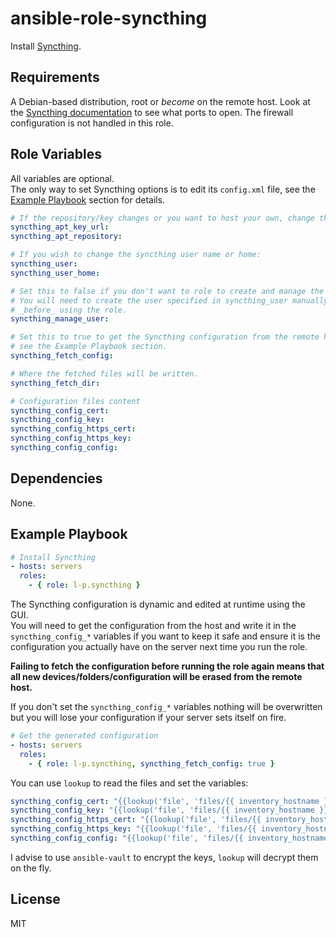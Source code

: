 ansible-role-syncthing
======================
Install [Syncthing](https://syncthing.net/).

Requirements
------------
A Debian-based distribution, root or _become_ on the remote host.
Look at the [Syncthing documentation](https://docs.syncthing.net/users/firewall.html)
to see what ports to open. The firewall configuration is not handled in this role.

Role Variables
--------------
All variables are optional.  
The only way to set Syncthing options is to edit its `config.xml` file, see the
[Example Playbook](#example-playbook) section for details.

```yaml
# If the repository/key changes or you want to host your own, change these:
syncthing_apt_key_url:
syncthing_apt_repository:

# If you wish to change the syncthing user name or home:
syncthing_user:
syncthing_user_home:

# Set this to false if you don't want to role to create and manage the user.
# You will need to create the user specified in syncthing_user manually
# _before_ using the role.
syncthing_manage_user:

# Set this to true to get the Syncthing configuration from the remote host,
# see the Example Playbook section.
syncthing_fetch_config:

# Where the fetched files will be written.
syncthing_fetch_dir:

# Configuration files content
syncthing_config_cert:
syncthing_config_key:
syncthing_config_https_cert:
syncthing_config_https_key:
syncthing_config_config:
```

Dependencies
------------
None.

Example Playbook
----------------
```yaml
# Install Syncthing
- hosts: servers
  roles:
    - { role: l-p.syncthing }
```

The Syncthing configuration is dynamic and edited at runtime using the GUI.  
You will need to get the configuration from the host and write it in the
`syncthing_config_*` variables if you want to keep it safe and ensure it is the
configuration you actually have on the server next time you run the role.

**Failing to fetch the configuration before running the role again means that
all new devices/folders/configuration will be erased from the remote host.**

If you don't set the `syncthing_config_*` variables nothing will be overwritten
but you will lose your configuration if your server sets itself on fire.

```yaml
# Get the generated configuration
- hosts: servers
  roles:
    - { role: l-p.syncthing, syncthing_fetch_config: true }
```

You can use `lookup` to read the files and set the variables:

```yaml
syncthing_config_cert: "{{lookup('file', 'files/{{ inventory_hostname }}/home/syncthing/.config/syncthing/cert.pem')}}"
syncthing_config_key: "{{lookup('file', 'files/{{ inventory_hostname }}/home/syncthing/.config/syncthing/key.pem')}}"
syncthing_config_https_cert: "{{lookup('file', 'files/{{ inventory_hostname }}/home/syncthing/.config/syncthing/https-cert.pem')}}"
syncthing_config_https_key: "{{lookup('file', 'files/{{ inventory_hostname }}/home/syncthing/.config/syncthing/https-key.pem')}}"
syncthing_config_config: "{{lookup('file', 'files/{{ inventory_hostname }}/home/syncthing/.config/syncthing/config.xml')}}"
```

I advise to use `ansible-vault` to encrypt the keys, `lookup` will decrypt them
on the fly.

License
-------
MIT
